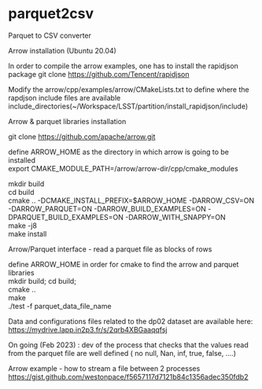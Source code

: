 # parquet2csv
Parquet to CSV converter

Arrow installation (Ubuntu 20.04)

In order to compile the arrow examples, one has to install the rapidjson package
git clone https://github.com/Tencent/rapidjson

Modify the arrow/cpp/examples/arrow/CMakeLists.txt to define where the rapdjson include files are available
include_directories(~/Workspace/LSST/partition/install_rapidjson/include)

Arrow & parquet libraries installation

git clone https://github.com/apache/arrow.git

define ARROW_HOME as the directory in which arrow is going to be installed<br>
export CMAKE_MODULE_PATH=<blablabla>/arrow/arrow-dir/cpp/cmake_modules

mkdir build<br>
cd build<br>
cmake .. -DCMAKE_INSTALL_PREFIX=$ARROW_HOME -DARROW_CSV=ON -DARROW_PARQUET=ON -DARROW_BUILD_EXAMPLES=ON -DPARQUET_BUILD_EXAMPLES=ON -DARROW_WITH_SNAPPY=ON<br>
make -j8<br>
make install<br>


Arrow/Parquet interface - read a parquet file as blocks of rows 

define ARROW_HOME in order for cmake to find the arrow and parquet libraries<br> 
mkdir build; cd build;<br>
cmake ..<br>
make<br>
./test -f parquet_data_file_name<br>

Data and configurations files related to the dp02 dataset are available here: 
https://mydrive.lapp.in2p3.fr/s/2qrb4XBGaaqqfsj

On going (Feb 2023) : dev of the process that checks that the values read from the parquet file are well defined ( no null, Nan, inf, true, false, ....)

Arrow example - how to stream a file between 2 processes
https://gist.github.com/westonpace/f5657117d7121b84c1356adec350fdb2
